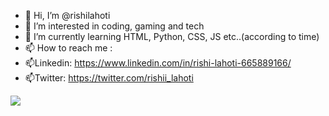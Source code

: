 - 👋 Hi, I’m @rishilahoti
- 👀 I’m interested in coding, gaming and tech
- 🌱 I’m currently learning HTML, Python, CSS, JS etc..(according to time)
- 📫 How to reach me :  
- 📫Linkedin: https://www.linkedin.com/in/rishi-lahoti-665889166/
- 📫Twitter: https://twitter.com/rishii_lahoti
<!---
rishilahoti/rishilahoti is a ✨ special ✨ repository because its `README.md` (this file) appears on your GitHub profile.
You can click the Preview link to take a look at your changes.
--->
![](https://hit.yhype.me/github/profile?user_id=96910554)
